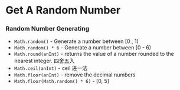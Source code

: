 # Get A Random Number

### Random Number Generating

- `Math.random()` - Generate a number between [0 , 1)
- `Math.random() * 6` - Generate a number between [0 - 6)
- `Math.round(anInt)` -  returns the value of a number rounded to the nearest integer. 四舍五入
- `Math.ceil(anInt)` - ceil 进一法
- `Math.floor(anInt)` - remove the decimal numbers
- `Math.floor(Math.random() * 6)` - [0, 5]
